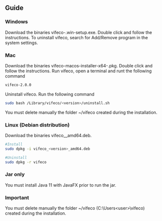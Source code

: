 ## Guide

### Windows
Download the binaries vifeco-<version>.win-setup.exe. Double click and follow the instructions.
To uninstall vifeco, search for Add/Remove program in the system settings. 

### Mac
Download the binaries vifeco-macos-installer-x64-<version>.pkg. Double click and follow the instructions.
Run vifeco, open a terminal and runt the following command
```bash
vifeco-2.0.0
```
  
Uninstall vifeco. 
Run the following command
```bash
sudo bash /Library/vifeco/<version>/uninstall.sh
```

You must delete manually the folder ~/vifeco created during the installation.

### Linux (Debian distribution)
Download the binaries vifeco_<version>_amd64.deb.
  
```bash
#Install
sudo dpkg -i vifeco_<version>_amd64.deb

#Uninstall
sudo dpkg -r vifeco

```

### Jar only
You must install Java 11 with JavaFX prior to run the jar.

### Important
You must delete manually the folder ~/vifeco (C:\Users\<user>\vifeco) created during the installation.

